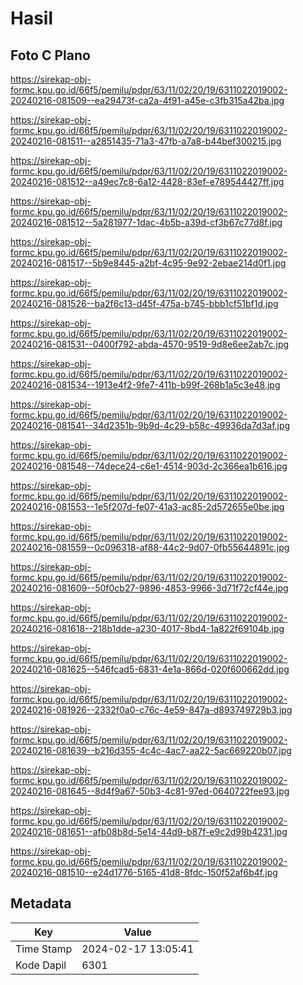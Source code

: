 # Hasil

## Foto C Plano

https://sirekap-obj-formc.kpu.go.id/66f5/pemilu/pdpr/63/11/02/20/19/6311022019002-20240216-081509--ea29473f-ca2a-4f91-a45e-c3fb315a42ba.jpg

https://sirekap-obj-formc.kpu.go.id/66f5/pemilu/pdpr/63/11/02/20/19/6311022019002-20240216-081511--a2851435-71a3-47fb-a7a8-b44bef300215.jpg

https://sirekap-obj-formc.kpu.go.id/66f5/pemilu/pdpr/63/11/02/20/19/6311022019002-20240216-081512--a49ec7c8-6a12-4428-83ef-e789544427ff.jpg

https://sirekap-obj-formc.kpu.go.id/66f5/pemilu/pdpr/63/11/02/20/19/6311022019002-20240216-081512--5a281977-1dac-4b5b-a39d-cf3b67c77d8f.jpg

https://sirekap-obj-formc.kpu.go.id/66f5/pemilu/pdpr/63/11/02/20/19/6311022019002-20240216-081517--5b9e8445-a2bf-4c95-9e92-2ebae214d0f1.jpg

https://sirekap-obj-formc.kpu.go.id/66f5/pemilu/pdpr/63/11/02/20/19/6311022019002-20240216-081526--ba2f6c13-d45f-475a-b745-bbb1cf51bf1d.jpg

https://sirekap-obj-formc.kpu.go.id/66f5/pemilu/pdpr/63/11/02/20/19/6311022019002-20240216-081531--0400f792-abda-4570-9519-9d8e6ee2ab7c.jpg

https://sirekap-obj-formc.kpu.go.id/66f5/pemilu/pdpr/63/11/02/20/19/6311022019002-20240216-081534--1913e4f2-9fe7-411b-b99f-268b1a5c3e48.jpg

https://sirekap-obj-formc.kpu.go.id/66f5/pemilu/pdpr/63/11/02/20/19/6311022019002-20240216-081541--34d2351b-9b9d-4c29-b58c-49936da7d3af.jpg

https://sirekap-obj-formc.kpu.go.id/66f5/pemilu/pdpr/63/11/02/20/19/6311022019002-20240216-081548--74dece24-c6e1-4514-903d-2c366ea1b616.jpg

https://sirekap-obj-formc.kpu.go.id/66f5/pemilu/pdpr/63/11/02/20/19/6311022019002-20240216-081553--1e5f207d-fe07-41a3-ac85-2d572655e0be.jpg

https://sirekap-obj-formc.kpu.go.id/66f5/pemilu/pdpr/63/11/02/20/19/6311022019002-20240216-081559--0c096318-af88-44c2-9d07-0fb55644891c.jpg

https://sirekap-obj-formc.kpu.go.id/66f5/pemilu/pdpr/63/11/02/20/19/6311022019002-20240216-081609--50f0cb27-9896-4853-9966-3d71f72cf44e.jpg

https://sirekap-obj-formc.kpu.go.id/66f5/pemilu/pdpr/63/11/02/20/19/6311022019002-20240216-081618--218b1dde-a230-4017-8bd4-1a822f69104b.jpg

https://sirekap-obj-formc.kpu.go.id/66f5/pemilu/pdpr/63/11/02/20/19/6311022019002-20240216-081625--546fcad5-6831-4e1a-866d-020f600662dd.jpg

https://sirekap-obj-formc.kpu.go.id/66f5/pemilu/pdpr/63/11/02/20/19/6311022019002-20240216-081926--2332f0a0-c76c-4e59-847a-d893749729b3.jpg

https://sirekap-obj-formc.kpu.go.id/66f5/pemilu/pdpr/63/11/02/20/19/6311022019002-20240216-081639--b216d355-4c4c-4ac7-aa22-5ac669220b07.jpg

https://sirekap-obj-formc.kpu.go.id/66f5/pemilu/pdpr/63/11/02/20/19/6311022019002-20240216-081645--8d4f9a67-50b3-4c81-97ed-0640722fee93.jpg

https://sirekap-obj-formc.kpu.go.id/66f5/pemilu/pdpr/63/11/02/20/19/6311022019002-20240216-081651--afb08b8d-5e14-44d9-b87f-e9c2d99b4231.jpg

https://sirekap-obj-formc.kpu.go.id/66f5/pemilu/pdpr/63/11/02/20/19/6311022019002-20240216-081510--e24d1776-5165-41d8-8fdc-150f52af6b4f.jpg


## Metadata

| Key        | Value               |
| ---------- | ------------------- |
| Time Stamp | 2024-02-17 13:05:41 |
| Kode Dapil | 6301                |



